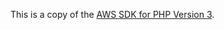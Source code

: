 This is a copy of the [AWS SDK for PHP Version 3][aws-sdk].

[aws-sdk]: https://github.com/aws/aws-sdk-php
